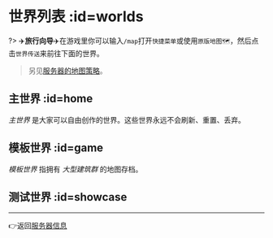 # 世界列表 :id=worlds

?> ✈️**旅行向导️️**✈️在游戏里你可以输入`/map`打开`快捷菜单`或使用`原版地图🗺️`，然后点击`世界传送`来前往下面的世界。

> 另见[服务器的地图策略](/welcome/faq.md#save-policy)。

## 主世界 :id=home

*主世界* 是大家可以自由创作的世界。这些世界永远不会刷新、重置、丢弃。


## 模板世界 :id=game

*模板世界* 指拥有 *大型建筑群* 的地图存档。


## 测试世界 :id=showcase

----

👉返回[服务器信息](/welcome/servers.md#survival)
